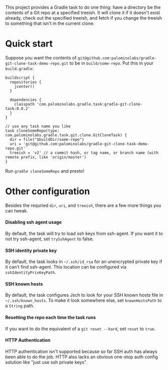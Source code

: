 This project provides a Gradle task to do one thing: have a directory be the contents of a Git repo at a specified treeish. It will clone it if it doesn't exist already, check out the specified treeish, and fetch if you change the treeish to something that isn't in the current clone.

# Quick start

Suppose you want the contents of `git@github.com:palominolabs/gradle-git-clone-task-demo-repo.git` to be in `build/some-repo`. Put this in your `build.gradle`:

```
buildscript {
  repositories {
    jcenter()
  }

  dependencies {
    classpath 'com.palominolabs.gradle.task:gradle-git-clone-task:0.0.2'
  }
}

// use any task name you like
task cloneSomeRepo(type: com.palominolabs.gradle.task.git.clone.GitCloneTask) {
  dir = file("$buildDir/some-repo")
  uri = 'git@github.com:palominolabs/gradle-git-clone-task-demo-repo.git'
  treeish = 'v2' // a commit hash, or tag name, or branch name (with remote prefix, like 'origin/master')
}
```

Run `gradle cloneSomeRepo` and presto!

# Other configuration

Besides the requried `dir`, `uri`, and `treeish`, there are a few more things you can tweak.

#### Disabling ssh agent usage
By default, the task will try to load ssh keys from ssh-agent. If you want it to not try ssh-agent, set `trySshAgent` to false.

#### SSH identity private key
By default, the task looks in `~/.ssh/id_rsa` for an unencrypted private key if it can't find ssh-agent. This location can be configured via `sshIdentityPrivKeyPath`.

#### SSH known hosts
By default, the task configures Jsch to look for your SSH known hosts file in `~/.ssh/known_hosts`. To make it look somewhere else, set `knownHostsPath` to a `String` path.

#### Resetting the repo each time the task runs
If you want to do the equivalent of a `git reset --hard`, set `reset` to `true`.

#### HTTP Authentication
HTTP authentication isn't supported because so far SSH auth has always been able to do the job. HTTP also lacks an obvious one-stop auth config solution like "just use ssh private keys".